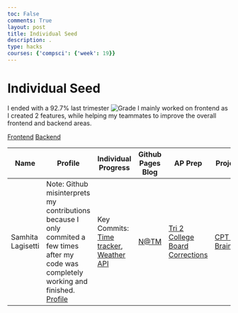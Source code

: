```yaml
---
toc: False
comments: True
layout: post
title: Individual Seed
description: .
type: hacks
courses: {'compsci': {'week': 19}}
---
```


# Individual Seed

I ended with a 92.7% last trimester
![Grade](https://files.catbox.moe/7iqnde.png)
I mainly worked on frontend as I created 2 features, while helping my teammates to improve the overall frontend and backend areas.

[Frontend](https://github.com/samhita-l/travel_project1)
[Backend](https://github.com/Lin-cT/travel_backends)

| Name | Profile | Individual Progress | Github Pages Blog | AP Prep | Project Work |
|----------|----------|----------|----------|----------|----------|
|   Samhita Lagisetti   |   Note: Github misinterprets my contributions because I only commited a few times after my code was completely working and finished. [Profile](https://github.com/samhita-l)   |   Key Commits: [Time tracker](https://github.com/samhita-l/travel_project1/commit/2b8ff2bcc9eb1cd04e37f060de94b9c87d17bb9e), [Weather API](https://github.com/samhita-l/travel_project1/commit/683d499ab631f705402e2e941645b0f9a56971bd)    |   [N@TM](https://samhita-l.github.io/compsci/2024/02/23/N@TM_Tri2.html)   |   [Tri 2 College Board Corrections](https://samhita-l.github.io/compsci/2023/12/22/CBReflection_IPYNB_2_.html)   | [CPT Project Brainstorming](https://samhita-l.github.io/compsci/2024/01/22/CPT_Schedule_IPYNB_2_.html) |